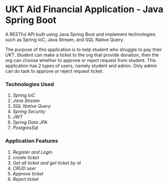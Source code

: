 # UKT Aid Financial Application - Java Spring Boot

A RESTful API built using Java Spring Boot and implement technologies such as Spring IoC, Java Stream, and SQL Native Query.

The purpose of this application is to help student who struggle to pay their UKT. Student can make a ticket to the org that provide donation,
then the org can choose whether to approve or reject request from student. This application has 2 types of users, namely student and admin.
Only admin can do task to approve or reject request ticket.

### Technologies Used
1. *Spring IoC*
2. *Java Stream*
3. *SQL Native Query*
4. *Spring Security*
5. *JWT*
6. *Spring Data JPA*
7. *PostgresSql*

### Application Features
1. *Register and Login*
2. *create ticket*
3. *Get all ticket and get ticket by id*
4. *CRUD user*
5. *Approve ticket*
6. *Reject ticket*
